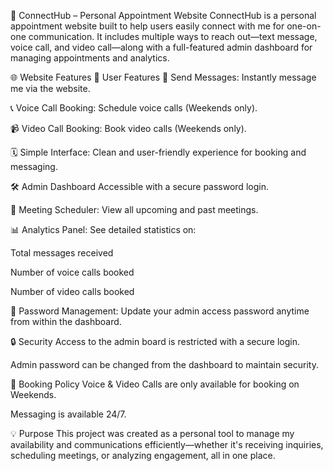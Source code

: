 🧩 ConnectHub – Personal Appointment Website
ConnectHub is a personal appointment website built to help users easily connect with me for one-on-one communication. It includes multiple ways to reach out—text message, voice call, and video call—along with a full-featured admin dashboard for managing appointments and analytics.

🌐 Website Features
🔗 User Features
📩 Send Messages: Instantly message me via the website.

📞 Voice Call Booking: Schedule voice calls (Weekends only).

📹 Video Call Booking: Book video calls (Weekends only).

🗓️ Simple Interface: Clean and user-friendly experience for booking and messaging.

🛠️ Admin Dashboard
Accessible with a secure password login.

📅 Meeting Scheduler: View all upcoming and past meetings.

📊 Analytics Panel: See detailed statistics on:

Total messages received

Number of voice calls booked

Number of video calls booked

🔐 Password Management: Update your admin access password anytime from within the dashboard.

🔒 Security
Access to the admin board is restricted with a secure login.

Admin password can be changed from the dashboard to maintain security.

📆 Booking Policy
Voice & Video Calls are only available for booking on Weekends.

Messaging is available 24/7.

💡 Purpose
This project was created as a personal tool to manage my availability and communications efficiently—whether it's receiving inquiries, scheduling meetings, or analyzing engagement, all in one place.


